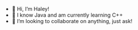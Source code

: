 - 👋 Hi, I’m Haley!
- 🌱 I know Java and am currently learning C++
- 💞️ I’m looking to collaborate on anything, just ask!

<!---
haleywong37/haleywong37 is a ✨ special ✨ repository because its `README.md` (this file) appears on your GitHub profile.
You can click the Preview link to take a look at your changes.
--->
